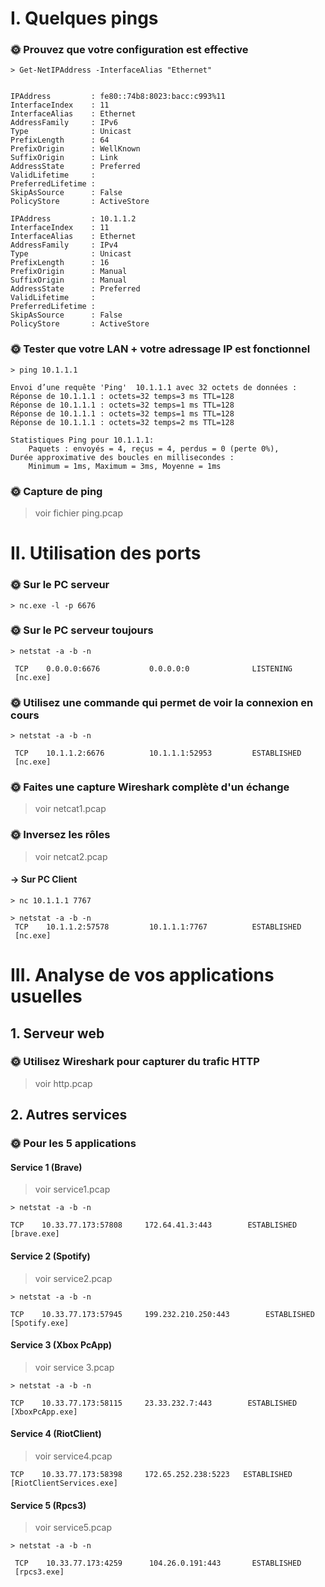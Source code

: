# I. Quelques pings

### 🌞 Prouvez que votre configuration est effective

```
> Get-NetIPAddress -InterfaceAlias "Ethernet"


IPAddress         : fe80::74b8:8023:bacc:c993%11
InterfaceIndex    : 11
InterfaceAlias    : Ethernet
AddressFamily     : IPv6
Type              : Unicast
PrefixLength      : 64
PrefixOrigin      : WellKnown
SuffixOrigin      : Link
AddressState      : Preferred
ValidLifetime     :
PreferredLifetime :
SkipAsSource      : False
PolicyStore       : ActiveStore

IPAddress         : 10.1.1.2
InterfaceIndex    : 11
InterfaceAlias    : Ethernet
AddressFamily     : IPv4
Type              : Unicast
PrefixLength      : 16
PrefixOrigin      : Manual
SuffixOrigin      : Manual
AddressState      : Preferred
ValidLifetime     :
PreferredLifetime :
SkipAsSource      : False
PolicyStore       : ActiveStore

```
### 🌞 Tester que votre LAN + votre adressage IP est fonctionnel

```
> ping 10.1.1.1

Envoi d’une requête 'Ping'  10.1.1.1 avec 32 octets de données :
Réponse de 10.1.1.1 : octets=32 temps=3 ms TTL=128
Réponse de 10.1.1.1 : octets=32 temps=1 ms TTL=128
Réponse de 10.1.1.1 : octets=32 temps=1 ms TTL=128
Réponse de 10.1.1.1 : octets=32 temps=2 ms TTL=128

Statistiques Ping pour 10.1.1.1:
    Paquets : envoyés = 4, reçus = 4, perdus = 0 (perte 0%),
Durée approximative des boucles en millisecondes :
    Minimum = 1ms, Maximum = 3ms, Moyenne = 1ms
```

### 🌞 Capture de ping

> voir fichier ping.pcap

# II. Utilisation des ports

### 🌞 Sur le PC serveur

```
> nc.exe -l -p 6676
```

### 🌞 Sur le PC serveur toujours
```
> netstat -a -b -n

 TCP    0.0.0.0:6676           0.0.0.0:0              LISTENING
 [nc.exe]
 ```

### 🌞 Utilisez une commande qui permet de voir la connexion en cours

```
> netstat -a -b -n

 TCP    10.1.1.2:6676          10.1.1.1:52953         ESTABLISHED
 [nc.exe]
```

### 🌞 Faites une capture Wireshark complète d'un échange

> voir netcat1.pcap

### 🌞 Inversez les rôles

> voir netcat2.pcap

#### -> Sur PC Client

```
> nc 10.1.1.1 7767
 ```

```
> netstat -a -b -n
 TCP    10.1.1.2:57578         10.1.1.1:7767          ESTABLISHED
 [nc.exe]
 ```

# III. Analyse de vos applications usuelles

## 1. Serveur web

### 🌞 Utilisez Wireshark pour capturer du trafic HTTP

> voir http.pcap

## 2. Autres services

### 🌞 Pour les 5 applications

#### Service 1 (Brave)

> voir service1.pcap

 ```
 > netstat -a -b -n

 TCP    10.33.77.173:57808     172.64.41.3:443        ESTABLISHED
 [brave.exe]
 ```
#### Service 2 (Spotify)

> voir service2.pcap

 ```
 > netstat -a -b -n

 TCP    10.33.77.173:57945     199.232.210.250:443        ESTABLISHED
 [Spotify.exe]
 ```
#### Service 3 (Xbox PcApp)
 
 > voir service 3.pcap
 
 ```
 > netstat -a -b -n

 TCP    10.33.77.173:58115     23.33.232.7:443        ESTABLISHED
 [XboxPcApp.exe]
 ```

 #### Service 4 (RiotClient)

> voir service4.pcap

 ```
 TCP    10.33.77.173:58398     172.65.252.238:5223   ESTABLISHED
 [RiotClientServices.exe]
 ```

 #### Service 5 (Rpcs3)

> voir service5.pcap

```
> netstat -a -b -n

 TCP    10.33.77.173:4259      104.26.0.191:443       ESTABLISHED
 [rpcs3.exe]
```